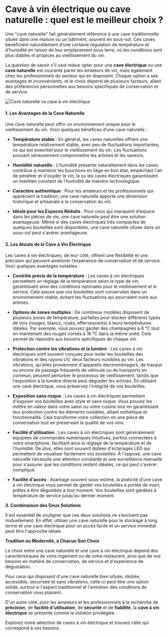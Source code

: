 # Cave à vin électrique ou cave naturelle : quel est le meilleur choix ?

Une "cave naturelle" fait généralement référence à une cave traditionnelle située dans une maison ou un bâtiment, souvent en sous-sol. Ces caves bénéficient naturellement d’une certaine régulation de température et d’humidité en raison de leur emplacement sous terre, où les conditions sont plus stables et propices au vieillissement du vin.

La question de savoir s'il vaut mieux opter pour une **cave électrique** ou une **cave naturelle** est courante parmi les amateurs de vin, mais également chez les professionnels du secteur qui en disposent. Chaque option a ses avantages et inconvénients, et le choix dépend de plusieurs facteurs, allant des préférences personnelles aux besoins spécifiques de conservation et de service.

![Cave naturelle vs cave à vin électrique](https://divinitoshopweb.s3.eu-north-1.amazonaws.com/Gemini_Generated_Image_d0woc1d0woc1d0wo.jpg)

#### **1. Les Avantages de la Cave Naturelle**<a id="h.d43l0whfmnmg"></a>

Une cave naturelle peut offrir un environnement unique pour le vieillissement du vin. Voici quelques bénéfices d’une cave naturelle :

- **Température stable** : En général, les caves naturelles offrent une température relativement stable, avec peu de fluctuations importantes, ce qui est essentiel pour le vieillissement du vin. Les fluctuations pouvant sérieusement compromettre les arômes et les saveurs.

- **Humidité** **naturelle** : L'humidité présente naturellement dans les caves contribue à maintenir les bouchons en liège en bon état, empêchant l'air de pénétrer et d'oxyder le vin, la ou les caves électriques garantissent un maintien constant de l'humidité de manière technologique.

- **Caractère authentique** : Pour les amateurs et les professionnels qui apprécient la tradition, une cave naturelle apporte une dimension historique et artisanale à la conservation du vin.

- **Idéale pour les Espaces Réduits** : Pour ceux qui manquent d’espace dans les pièces de vie, une cave naturelle peut être une solution avantageuse. Même si des caves électriques très compactes de quelques bouteilles sont disponibles, une cave naturelle située dans un sous-sol peut s'avérer avantageuse.


#### **2. Les Atouts de la Cave à Vin Électrique**<a id="h.2diea8jd7g3g"></a>

Les caves à vin électriques, de leur côté, offrent une flexibilité et une précision qui peuvent améliorer l’expérience de conservation et de service. Voici quelques avantages notables :

- **Contrôle précis de la température** : Les caves à vin électriques permettent un réglage de la température selon le type de vin, garantissant ainsi des conditions optimales pour le vieillissement et le service. Cela assure que vos bouteilles sont conservées dans un environnement stable, évitant les fluctuations qui pourraient nuire aux arômes.

- **Options de zones multiples** : De nombreux modèles disposent de plusieurs zones de température, parfaites pour stocker différents types de vins (rouges, blancs, rosés, effervescents) à leurs températures idéales. Par exemple, vous pouvez garder des champagnes à 6 °C tout en maintenant des rouges corsés à 16 °C dans la même unité. Cela permet de répondre aux besoins spécifiques de chaque vin.

- **Protection contre les vibrations et la lumière** : Les caves à vin électriques sont souvent conçues pour isoler les bouteilles des vibrations et des rayons UV, deux facteurs nuisibles au vin. Les vibrations, qu'elles proviennent d'appareils électroménagers, de travaux ou encore de passage fréquents de véhicule ou de transports en commun, peuvent perturber le processus de vieillissement, tandis que l'exposition à la lumière directe peut dégrader les arômes. En utilisant une cave électrique, vous préservez l'intégrité de vos bouteilles.

- **Exposition sans risque** : Les caves à vin électriques permettent d'exposer vos bouteilles avec style et sans risque. Vous pouvez les mettre en valeur dans votre salon ou votre cuisine tout en garantissant leur protection contre les éléments nuisibles, alliant esthétique et fonctionnalité. Cela transforme votre collection en une pièce de conversation tout en préservant la qualité de vos vins.

- **Facilité d'utilisation** : Les caves à vin électriques sont généralement équipées de commandes numériques intuitives, parfois connectées à votre smartphone, facilitant ainsi le réglage de la température et de l'humidité. De plus, elles sont souvent dotées d'éclairages LED qui permettent de visualiser facilement vos bouteilles. À l'opposé, une cave naturelle nécessite une attention constante et une surveillance manuelle pour s'assurer que les conditions restent idéales, ce qui peut s'avérer compliqué.

- **Facilité d'accès** : Avantage souvent sous-estimé, la praticité d'une cave à vin électrique vous permet de garder vos bouteilles à portée de main, prêtes à être dégustées à tout moment. Vos bouteilles sont gardées à température de service jusqu’au dernier moment.

**3. Combinaison des Deux Solutions**

Il est essentiel de souligner que ces deux solutions ne s’excluent pas mutuellement. En effet, utiliser une cave naturelle pour le stockage à long terme et une cave électrique pour un accès facile et un service immédiat peut être l'approche idéale.

**Tradition ou Modernité, à Chacun Son Choix**

Le choix entre une cave naturelle et une cave à vin électrique dépend des caractéristiques de votre logement ou de votre restaurant, ainsi que de vos besoins en matière de conservation, de service et d'expérience de dégustation.

Pour ceux qui disposent d'une cave naturelle bien située, dédiée, accessible, sécurisée et sans vibrations, celle-ci peut être une option solide, surtout si l'aspect traditionnel et l'entretien des conditions de conservation vous plaisent.

D'un autre côté, pour les amateurs et les professionnels à la recherche de **précision**, de **facilité d'utilisation**, de **sécurité** et de **fiabilité**, la **cave à vin électrique** se présente comme la solution privilégiée.

Explorez notre sélection de caves à vin électrique et trouvez celle qui correspond à vos besoins.
